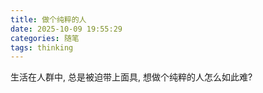 ```yaml
---
title: 做个纯粹的人
date: 2025-10-09 19:55:29
categories: 随笔
tags: thinking
---
```


生活在人群中, 总是被迫带上面具, 想做个纯粹的人怎么如此难?